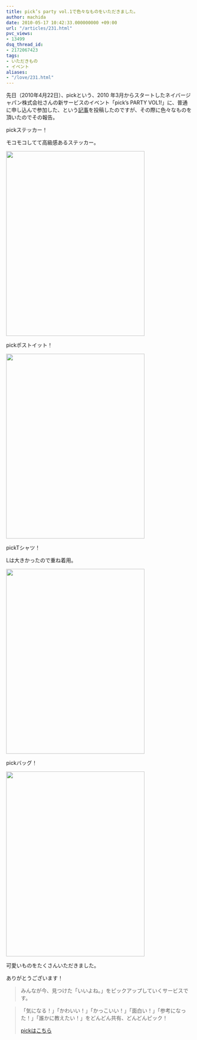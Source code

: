 ```yaml
---
title: pick’s party vol.1で色々なものをいただきました。
author: machida
date: 2010-05-17 10:42:33.000000000 +09:00
url: "/articles/231.html"
pvc_views:
- 13499
dsq_thread_id:
- 2172067423
tags:
- いただきもの
- イベント
aliases:
- "/love/231.html"
---
```

先日（2010年4月22日）、pickという、2010 年3月からスタートしたネイバージャパン株式会社さんの新サービスのイベント「pick’s PARTY VOL1!」に、普通に申し込んで参加した、という[記事][1]を投稿したのですが、その際に色々なものを頂いたのでその報告。

pickステッカー！

モコモコしてて高級感あるステッカー。


  <a href="http://www.flickr.com/photos/fjord_llc/4548811120/" title="  by 町田 哲平（teppei machida）, on Flickr"><img src="http://farm5.static.flickr.com/4018/4548811120_055491abc4.jpg" width="375" height="500" alt=" " /></a>


pickポストイット！


  <a href="http://www.flickr.com/photos/fjord_llc/4548172863/" title="  by 町田 哲平（teppei machida）, on Flickr"><img src="http://farm5.static.flickr.com/4067/4548172863_d8521a34ca.jpg" width="375" height="500" alt=" " /></a>


pickTシャツ！

Lは大きかったので重ね着用。


  <a href="http://www.flickr.com/photos/fjord_llc/4548807344/" title="  by 町田 哲平（teppei machida）, on Flickr"><img src="http://farm5.static.flickr.com/4017/4548807344_c23879f64b.jpg" width="375" height="500" alt=" " /></a>


pickバッグ！


  <a href="http://www.flickr.com/photos/fjord_llc/4548805636/" title="  by 町田 哲平（teppei machida）, on Flickr"><img src="http://farm5.static.flickr.com/4056/4548805636_d9e0b8e994.jpg" width="375" height="500" alt=" " /></a>


可愛いものをたくさんいただきました。

ありがとうございます！

> みんなが今、見つけた「いいよね。」をピックアップしていくサービスです。

> 「気になる！」「かわいい！」「かっこいい！」「面白い！」「参考になった！」「誰かに教えたい！」をどんどん共有、どんどんピック！
>
> 
>   <a href="http://pick.naver.jp/">pickはこちら</a>
> 

 [1]: /love/171.html
